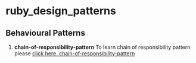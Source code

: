 # ruby_design_patterns


## Behavioural Patterns

1. **chain-of-responsibility-pattern** 
To learn chain of responsibility pattern please [click here. chain-of-responsibility-pattern](/behavioural_patterns/chain-of-responsibility-pattern)
